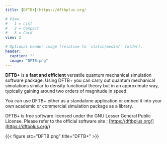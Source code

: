 ```yaml
---
title: [DFTB+](https://dftbplus.org/

# View.
#   1 = List
#   2 = Compact
#   3 = Card
view: 2

# Optional header image (relative to `static/media/` folder).
header:
  caption: ""
  image: "DFTB.png"
---
```



**DFTB+** is a **fast and efficient** versatile quantum mechanical simulation software package. Using DFTB+ you can carry out quantum mechanical simulations similar to density functional theory but in an approximate way, typically gaining around two orders of magnitude in speed. 

You can use DFTB+ either as a standalone application or embed it into your own academic or commercial simulation package as a library.

DFTB+ is free software licensed under the GNU Lesser General Public License. Please refer to the official software site : [https://dftbplus.org/](https://dftbplus.org/)


{{< figure src="DFTB.png" title="DFTB+" >}}

